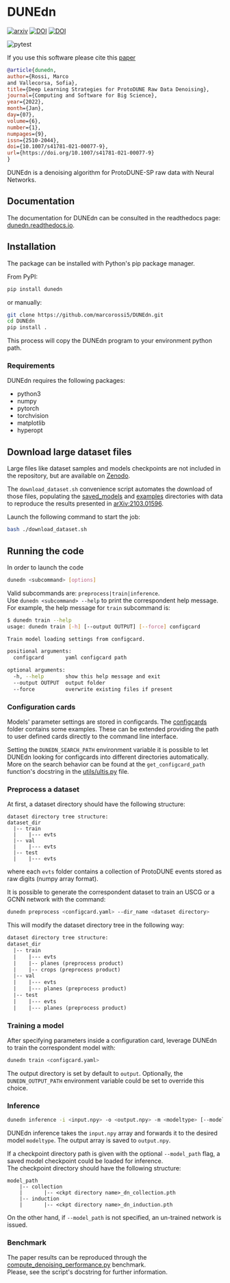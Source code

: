 # DUNEdn

[![arxiv](https://img.shields.io/badge/arXiv-hep--ph%2F2103.01596-%23B31B1B.svg)](https://arxiv.org/abs/2103.01596)
[![DOI](https://zenodo.org/badge/248536693.svg)](https://zenodo.org/badge/latestdoi/248536693)
[![DOI](https://zenodo.org/badge/DOI/10.5281/zenodo.6599305.svg)](https://doi.org/10.5281/zenodo.6599305)

![pytest](https://github.com/N3PDF/pdfflow/workflows/pytest/badge.svg)

If you use this software please cite this [paper](https://doi.org/10.1007/s41781-021-00077-9)

```bibtex
@article{dunedn,
author={Rossi, Marco
and Vallecorsa, Sofia},
title={Deep Learning Strategies for ProtoDUNE Raw Data Denoising},
journal={Computing and Software for Big Science},
year={2022},
month={Jan},
day={07},
volume={6},
number={1},
numpages={9},
issn={2510-2044},
doi={10.1007/s41781-021-00077-9},
url={https://doi.org/10.1007/s41781-021-00077-9}
}
```

DUNEdn is a denoising algorithm for ProtoDUNE-SP raw data with Neural Networks.

## Documentation

The documentation for DUNEdn can be consulted in the readthedocs page:
[dunedn.readthedocs.io](https://dunedn.readthedocs.io/en/latest).

## Installation

The package can be installed with Python's pip package manager.

From PyPI:

```bash
pip install dunedn
```

or manually:

```bash
git clone https://github.com/marcorossi5/DUNEdn.git
cd DUNEdn
pip install .
```

This process will copy the DUNEdn program to your environment python path.

### Requirements

DUNEdn requires the following packages:

- python3
- numpy
- pytorch
- torchvision
- matplotlib
- hyperopt

## Download large dataset files

Large files like dataset samples and models checkpoints are not included in the
repository, but are available on [Zenodo](https://doi.org/10.5281/zenodo.6599305).

The `download_dataset.sh` convenience script automates the download of those
files, populating the [saved_models](saved_models) and [examples](examples)
directories with data to reproduce the results presented in
[arXiv:2103.01596](https://arxiv.org/abs/2103.01596).

Launch the following command to start the job:

```bash
bash ./download_dataset.sh
```

## Running the code

In order to launch the code

```bash
dunedn <subcommand> [options]
```

Valid subcommands are: `preprocess|train|inference`.  
Use `dunedn <subcommand> --help` to print the correspondent help message.  
For example, the help message for `train` subcommand is:

```bash
$ dunedn train --help
usage: dunedn train [-h] [--output OUTPUT] [--force] configcard

Train model loading settings from configcard.

positional arguments:
  configcard       yaml configcard path

optional arguments:
  -h, --help       show this help message and exit
  --output OUTPUT  output folder
  --force          overwrite existing files if present
```

### Configuration cards

Models' parameter settings are stored in configcards. The [configcards](configcards)
folder contains some examples. These can be extended providing the path to user
defined cards directly to the command line interface.

Setting the `DUNEDN_SEARCH_PATH` environment variable it is possible to let DUNEdn
looking for configcards into different directories automatically. More on the
search behavior can be found at the `get_configcard_path` function's docstring
in the [utils/ultis.py](src/dunedn/utils/utils.py) file.

### Preprocess a dataset

At first, a dataset directory should have the following structure:

```text
dataset directory tree structure:
dataset_dir
  |-- train
  |    |--- evts
  |-- val
  |    |--- evts
  |-- test
  |    |--- evts
```

where each `evts` folder contains a collection of ProtoDUNE events stored as raw
digits (numpy array format).

It is possible to generate the correspondent dataset to train an USCG or a GCNN
network with the command:

```bash
dunedn preprocess <configcard.yaml> --dir_name <dataset directory>
```

This will modify the dataset directory tree in the following way:

```txt
dataset directory tree structure:
dataset_dir
  |-- train
  |    |--- evts
  |    |-- planes (preprocess product)
  |    |-- crops (preprocess product)
  |-- val
  |    |--- evts
  |    |--- planes (preprocess product)
  |-- test
  |    |--- evts
  |    |--- planes (preprocess product)
```

### Training a model

After specifying parameters inside a configuration card, leverage DUNEdn to train
the correspondent model with:

```bash
dunedn train <configcard.yaml>
```

The output directory is set by default to `output`. Optionally, the
`DUNEDN_OUTPUT_PATH` environment variable could be set to override this choice.

### Inference

```bash
dunedn inference -i <input.npy> -o <output.npy> -m <modeltype> [--model_path <checkpoint.pth>]
```

DUNEdn inference takes the `input.npy` array and forwards it to the desired model
`modeltype`. The output array is saved to `output.npy`.

If a checkpoint directory path is given with the optional `--model_path` flag, a
saved model checkpoint could be loaded for inference.  
The checkpoint directory should have the following structure:

```text
model_path
    |-- collection
    |       |-- <ckpt directory name>_dn_collection.pth
    |-- induction
    |       |-- <ckpt directory name>_dn_induction.pth
```

On the other hand, if `--model_path` is not specified, an un-trained network is issued.

### Benchmark

The paper results can be reproduced through the
[compute_denoising_performance.py](benchmarks/compute_denoising_performance.py) benchmark.  
Please, see the script's docstring for further information.
